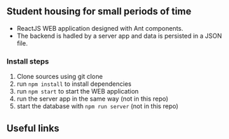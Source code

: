 ## Student housing for small periods of time

- ReactJS WEB application designed with Ant components.
- The backend is hadled by a server app and data is persisted in a JSON file.

### Install steps

1. Clone sources using git clone
2. run `npm install` to install dependencies
3. run `npm start` to start the WEB application
4. run the server app in the same way (not in this repo)
5. start the database with `npm run server` (not in this repo)

## Useful links
